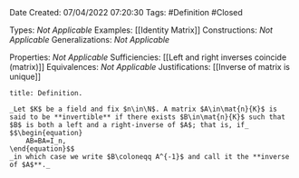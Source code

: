 <br />
<br />

Date Created: 07/04/2022 07:20:30
Tags: #Definition #Closed

Types: _Not Applicable_
Examples: [[Identity Matrix]]
Constructions: _Not Applicable_
Generalizations: _Not Applicable_

Properties: _Not Applicable_
Sufficiencies: [[Left and right inverses coincide (matrix)]]
Equivalences: _Not Applicable_
Justifications: [[Inverse of matrix is unique]]

``` ad-Definition
title: Definition.

_Let $K$ be a field and fix $n\in\N$. A matrix $A\in\mat{n}{K}$ is said to be **invertible** if there exists $B\in\mat{n}{K}$ such that $B$ is both a left and a right-inverse of $A$; that is, if_
$$\begin{equation}
    AB=BA=I_n,
\end{equation}$$
_in which case we write $B\coloneqq A^{-1}$ and call it the **inverse of $A$**._

```

